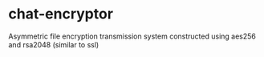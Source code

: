 # chat-encryptor


Asymmetric file encryption transmission system constructed using aes256 and rsa2048 (similar to ssl)
